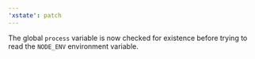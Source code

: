 ```yaml
---
'xstate': patch
---
```


The global `process` variable is now checked for existence before trying to read the `NODE_ENV` environment variable.

